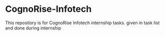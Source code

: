 # CognoRise-Infotech
This repository is for CognoRise Infotech internship tasks. given in task list and done during internship
